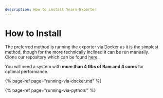 ```yaml
---
description: How to install Yearn-Exporter
---
```


# How to Install

The preferred method is running the exporter via Docker as it is the simplest method, though for the more technically inclined it can be run manually. Clone our repository which can be found [here](https://github.com/yearn/yearn-exporter). 

You will need a system with **more than 4 Gbs of Ram and 4 cores** for optimal performance. 

{% page-ref page="running-via-docker.md" %}

{% page-ref page="running-via-python/" %}



